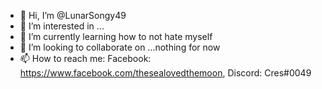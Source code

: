 - 👋 Hi, I’m @LunarSongy49
- 👀 I’m interested in ...
- 🌱 I’m currently learning how to not hate myself
- 💞️ I’m looking to collaborate on ...nothing for now
- 📫 How to reach me: Facebook: https://www.facebook.com/thesealovedthemoon, Discord: Cres#0049

<!---
LunarSongy49/LunarSongy49 is a ✨ special ✨ repository because its `README.md` (this file) appears on your GitHub profile.
You can click the Preview link to take a look at your changes.
--->

